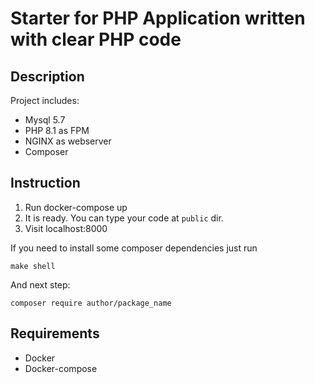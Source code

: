 # Starter for PHP Application written with clear PHP code

## Description

Project includes:

- Mysql 5.7
- PHP 8.1 as FPM
- NGINX as webserver
- Composer

## Instruction

1. Run docker-compose up
2. It is ready. You can type your code at `public` dir.
3. Visit localhost:8000

If you need to install some composer dependencies just run 
```
make shell
```
And next step:
```
composer require author/package_name
```

## Requirements

- Docker
- Docker-compose
